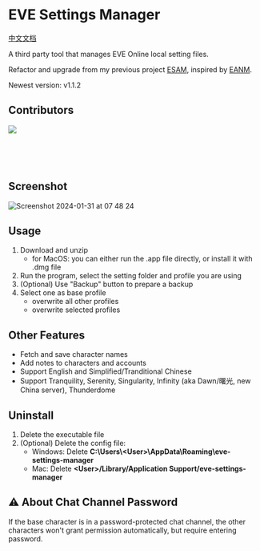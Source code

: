 # EVE Settings Manager

[中文文档](/docs/README_CN.md)

A third party tool that manages EVE Online local setting files.

Refactor and upgrade from my previous project [ESAM](https://github.com/mintnick/ESAM), inspired by [EANM](https://github.com/FontaineRiant/EANM).

Newest version: v1.1.2

## Contributors

<div class="photos" style="height: 80px;">
    <a href="https://github.com/Bombe"> 
        <img src="https://avatars.githubusercontent.com/u/81599?v=4" />
    </a>
</div>

## Screenshot

![Screenshot 2024-01-31 at 07 48 24](https://github.com/mintnick/eve-settings-manager/assets/14357052/291cff8b-4b5b-4ffe-b65a-297afb0768aa)

## Usage

1. Download and unzip
    - for MacOS: you can either run the .app file directly, or install it with .dmg file
2. Run the program, select the setting folder and profile you are using
3. (Optional) Use "Backup" button to prepare a backup
4. Select one as base profile
    - overwrite all other profiles
    - overwrite selected profiles

## Other Features

- Fetch and save character names
- Add notes to characters and accounts
- Support English and Simplified/Tranditional Chinese
- Support Tranquility, Serenity, Singularity, Infinity (aka Dawn/曙光, new China server), Thunderdome

## Uninstall

1. Delete the executable file
2. (Optional) Delete the config file:
    - Windows: Delete **C:\Users\\\<User>\AppData\Roaming\eve-settings-manager**
    - Mac: Delete **\<User>/Library/Application Support/eve-settings-manager**

## :warning: About Chat Channel Password

If the base character is in a password-protected chat channel, the other characters won't grant permission automatically, but require entering password.